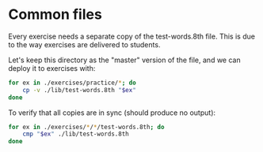 # Common files

Every exercise needs a separate copy of the test-words.8th file.
This is due to the way exercises are delivered to students.

Let's keep this directory as the "master" version of the file,
and we can deploy it to exercises with:

```sh
for ex in ./exercises/practice/*; do
    cp -v ./lib/test-words.8th "$ex"
done
```

To verify that all copies are in sync (should produce no output):
```sh
for ex in ./exercises/*/*/test-words.8th; do
    cmp "$ex" ./lib/test-words.8th
done
```
